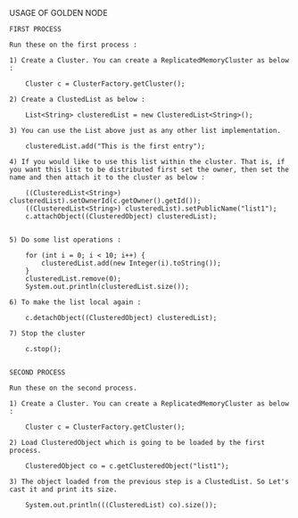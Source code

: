 USAGE OF GOLDEN NODE

	FIRST PROCESS

	Run these on the first process :

	1) Create a Cluster. You can create a ReplicatedMemoryCluster as below :
      
		Cluster c = ClusterFactory.getCluster();
      
	2) Create a ClustedList as below :
			
		List<String> clusteredList = new ClusteredList<String>(); 
			
	3) You can use the List above just as any other list implementation.
			
		clusteredList.add("This is the first entry");
		
	4) If you would like to use this list within the cluster. That is, if you want this list to be distributed first set the owner, then set the name and then attach it to the cluster as below :
			
		((ClusteredList<String>) clusteredList).setOwnerId(c.getOwner().getId());
		((ClusteredList<String>) clusteredList).setPublicName("list1");
		c.attachObject((ClusteredObject) clusteredList);
			
			
	5) Do some list operations :

		for (int i = 0; i < 10; i++) {
			clusteredList.add(new Integer(i).toString());
		}
		clusteredList.remove(0);
		System.out.println(clusteredList.size());
		
	6) To make the list local again :
		
		c.detachObject((ClusteredObject) clusteredList);
			
	7) Stop the cluster 
			
		c.stop();
			  
			  
	SECOND PROCESS
	
	Run these on the second process.
	
	1) Create a Cluster. You can create a ReplicatedMemoryCluster as below :
      
		Cluster c = ClusterFactory.getCluster();
     
	2) Load ClusteredObject which is going to be loaded by the first process.

		ClusteredObject co = c.getClusteredObject("list1");
    					
	3) The object loaded from the previous step is a ClustedList. So Let's cast it and print its size.			
    				
		System.out.println(((ClusteredList) co).size());
    				
    
	

